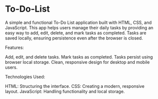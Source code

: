  # To-Do-List


A simple and functional To-Do List application built with HTML, CSS, and JavaScript. This app helps users manage their daily tasks by providing an easy way to add, edit, delete, and mark tasks as completed. Tasks are saved locally, ensuring persistence even after the browser is closed.

Features:

Add, edit, and delete tasks.
Mark tasks as completed.
Tasks persist using browser local storage.
Clean, responsive design for desktop and mobile users.

Technologies Used:

HTML: Structuring the interface.
CSS: Creating a modern, responsive layout.
JavaScript: Handling functionality and local storage.
